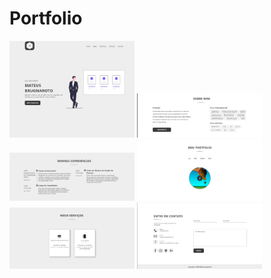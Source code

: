 # Portfolio

<img src="Design/imgMark/intro.png" alt="Introdução" width="200"/> <img src="Design/imgMark/sob.png" alt="Sobre" width="200"/> 
<img src="Design/imgMark/exp.png" alt="Experiências" width="200"/> <img src="Design/imgMark/port.png" alt="Portfolio" width="200"/> <img src="Design/imgMark/serv.png" alt="Serviços" width="200"/> <img src="Design/imgMark/cont.png" alt="Contato" width="200"/>
